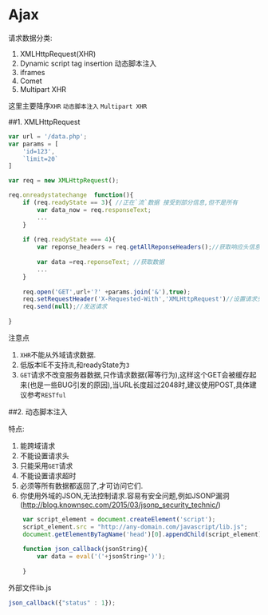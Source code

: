 # Ajax

请求数据分类:

1. XMLHttpRequest(XHR)
2. Dynamic script tag insertion 动态脚本注入
3. iframes
4. Comet
5. Multipart XHR

这里主要降序`XHR` `动态脚本注入` `Multipart XHR`

##1. XMLHttpRequest

```javascript
var url = '/data.php';
var params = [
    'id=123',
    `limit=20`
]

var req = new XMLHttpRequest();

req.onreadystatechange  function(){
    if (req.readyState == 3){ //正在`流`数据 接受到部分信息,但不是所有
        var data_now = req.responseText;
        ...
    }
    
    if (req.readyState === 4){
        var reponse_headers = req.getAllReponseHeaders();//获取响应头信息
        
        var data =req.reponseText; //获取数据
        ...
    }
    
    req.open('GET',url+'?' +params.join('&'),true);
    req.setRequestHeader('X-Requested-With','XMLHttpRequest')//设置请求头信息.
    req.send(null);//发送请求
    
}
```

注意点

1. `XHR`不能从外域请求数据.
2. 低版本IE不支持`流`,和readyState为`3`
3. `GET`请求不改变服务器数据,只作请求数据(幂等行为),这样这个GET会被缓存起来(也是一些BUG引发的原因),当URL长度超过2048时,建议使用POST,具体建议参考`RESTful`

##2. 动态脚本注入

特点:

1. 能跨域请求
2. 不能设置请求头
3. 只能采用`GET`请求
4. 不能设置请求超时
5. 必须等所有数据都返回了,才可访问它们.
6. 你使用外域的JSON,无法控制请求.容易有安全问题,例如JSONP漏洞(<http://blog.knownsec.com/2015/03/jsonp_security_technic/>)

```javascript
    var script_element = document.createElement('script');
    script_element.src = "http://any-domain.com/javascript/lib.js";
    document.getElementByTagName('head')[0].appendChild(script_element);
    
    function json_callback(jsonString){
        var data = eval('('+jsonString+')');
        
    }
```

外部文件lib.js
```javascript
json_callback({"status" : 1});
```
